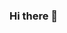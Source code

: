 ### Hi there 👋

<!--
**m-dehghani/m-dehghani** is a ✨ _special_ ✨ repository because its `README.md` (this file) appears on your GitHub profile.

- 🔭 .Net - C# - JS - React - Python(NumPy - Pandas - Seaborn - Keras - Tensorflow) 
- 🌱 I’m currently learning Machine Learning
- 👯 I’m looking to collaborate on projects related to .Net, Js, machine learning and blockachain
- 🤔 I’m looking for help with finding ideas for ML application securities
- 💬 Ask me about .Net and C#
- 📫 How to reach me: +989010596159(WhatsApp and Telegram)
-->
